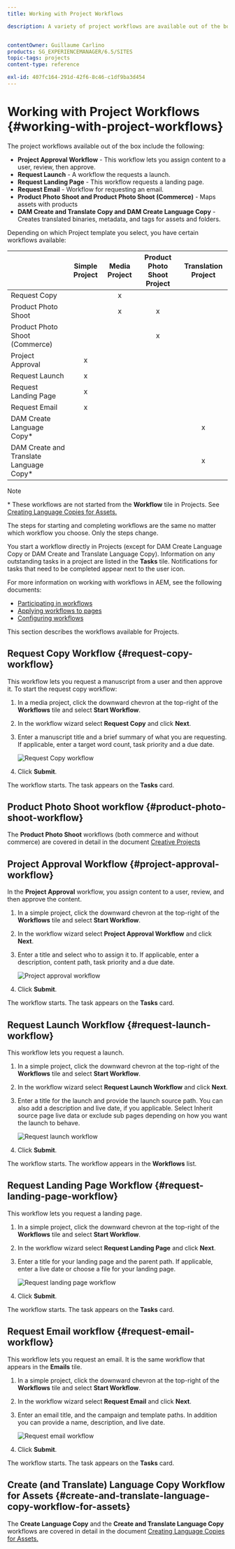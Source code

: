 ```yaml
---
title: Working with Project Workflows

description: A variety of project workflows are available out of the box.


contentOwner: Guillaume Carlino
products: SG_EXPERIENCEMANAGER/6.5/SITES
topic-tags: projects
content-type: reference

exl-id: 407fc164-291d-42f6-8c46-c1df9ba3d454
---
```


# Working with Project Workflows {#working-with-project-workflows}

The project workflows available out of the box include the following:

* **Project Approval Workflow** - This workflow lets you assign content to a user, review, then approve.
* **Request Launch** - A workflow the requests a launch.
* **Request Landing Page** - This workflow requests a landing page.
* **Request Email** - Workflow for requesting an email.
* **Product Photo Shoot and Product Photo Shoot (Commerce)** - Maps assets with products
* **DAM Create and Translate Copy and DAM Create Language Copy** - Creates translated binaries, metadata, and tags for assets and folders.

Depending on which Project template you select, you have certain workflows available:

|   |**Simple Project** |**Media Project** |**Product Photo Shoot Project** |**Translation Project** |
|---|:-:|:-:|:-:|:-:|
| Request Copy |  |x |  |  |
| Product Photo Shoot |  |x |x |  |
| Product Photo Shoot (Commerce) |  |  |x |  |
| Project Approval |x |  |  |  |
| Request Launch |x |  |  |  |
| Request Landing Page |x |  |  |  |
| Request Email |x |  |  |  |
| DAM Create Language Copy&ast; |  |  |  |x |
| DAM Create and Translate Language Copy&ast; |  |  |  |x |

>[!NOTE]
>
>&ast; These workflows are not started from the **Workflow** tile in Projects. See [Creating Language Copies for Assets.](/help/sites-administering/tc-manage.md)

The steps for starting and completing workflows are the same no matter which workflow you choose. Only the steps change.

You start a workflow directly in Projects (except for DAM Create Language Copy or DAM Create and Translate Language Copy). Information on any outstanding tasks in a project are listed in the **Tasks** tile. Notifications for tasks that need to be completed appear next to the user icon.

For more information on working with workflows in AEM, see the following documents:

* [Participating in workflows](/help/sites-authoring/workflows-participating.md)
* [Applying workflows to pages](/help/sites-authoring/workflows-applying.md)
* [Configuring workflows](/help/sites-administering/workflows.md)

This section describes the workflows available for Projects.

## Request Copy Workflow {#request-copy-workflow}

This workflow lets you request a manuscript from a user and then approve it. To start the request copy workflow:

1. In a media project, click the downward chevron at the top-right of the **Workflows** tile and select **Start Workflow**.
1. In the workflow wizard select **Request Copy** and click **Next**.
1. Enter a manuscript title and a brief summary of what you are requesting. If applicable, enter a target word count, task priority and a due date.

   ![Request Copy workflow](assets/project-request-copy-workflow.png)

1. Click **Submit**.

The workflow starts. The task appears on the **Tasks** card.

## Product Photo Shoot workflow {#product-photo-shoot-workflow}

The **Product Photo Shoot** workflows (both commerce and without commerce) are covered in detail in the document [Creative Projects](/help/sites-authoring/managing-product-information.md)

## Project Approval Workflow {#project-approval-workflow}

In the **Project Approval** workflow, you assign content to a user, review, and then approve the content.

1. In a simple project, click the downward chevron at the top-right of the **Workflows** tile and select **Start Workflow**.
1. In the workflow wizard select **Project Approval Workflow** and click **Next**.
1. Enter a title and select who to assign it to. If applicable, enter a description, content path, task priority and a due date.

   ![Project approval workflow](assets/project-approval-workflow.png)

1. Click **Submit**.

The workflow starts. The task appears on the **Tasks** card.

## Request Launch Workflow {#request-launch-workflow}

This workflow lets you request a launch.

1. In a simple project, click the downward chevron at the top-right of the **Workflows** tile and select **Start Workflow**.
1. In the workflow wizard select **Request Launch Workflow** and click **Next**.
1. Enter a title for the launch and provide the launch source path. You can also add a description and live date, if you applicable. Select Inherit source page live data or exclude sub pages depending on how you want the launch to behave.

   ![Request launch workflow](assets/project-request-launch-workflow.png)

1. Click **Submit**.

The workflow starts. The workflow appears in the **Workflows** list.

## Request Landing Page Workflow {#request-landing-page-workflow}

This workflow lets you request a landing page.

1. In a simple project, click the downward chevron at the top-right of the **Workflows** tile and select **Start Workflow**.
1. In the workflow wizard select **Request Landing Page** and click **Next**.
1. Enter a title for your landing page and the parent path. If applicable, enter a live date or choose a file for your landing page.

   ![Request landing page workflow](assets/project-request-landing-page-workflow.png)

1. Click **Submit**.

The workflow starts. The task appears on the **Tasks** card.

## Request Email workflow {#request-email-workflow}

This workflow lets you request an email. It is the same workflow that appears in the **Emails** tile.

1. In a simple project, click the downward chevron at the top-right of the **Workflows** tile and select **Start Workflow**.
1. In the workflow wizard select **Request Email** and click **Next**.
1. Enter an email title, and the campaign and template paths. In addition you can provide a name, description, and live date.

   ![Request email workflow](assets/project-request-email-workflow.png)

1. Click **Submit**.

The workflow starts. The task appears on the **Tasks** card.

## Create (and Translate) Language Copy Workflow for Assets {#create-and-translate-language-copy-workflow-for-assets}

The **Create Language Copy** and the **Create and Translate Language Copy** workflows are covered in detail in the document [Creating Language Copies for Assets.](/help/assets/translation-projects.md)
